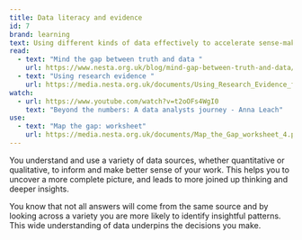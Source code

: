 ```yaml
---
title: Data literacy and evidence
id: 7
brand: learning
text: Using different kinds of data effectively to accelerate sense-making
read:
  - text: "Mind the gap between truth and data "
    url: https://www.nesta.org.uk/blog/mind-gap-between-truth-and-data/
  - text: "Using research evidence "
    url: https://media.nesta.org.uk/documents/Using_Research_Evidence_for_Success_-_A_Practice_Guide.pdf
watch:
  - url: https://www.youtube.com/watch?v=t2oOFs4WgI0
    text: "Beyond the numbers: A data analysts journey - Anna Leach"
use:
  - text: "Map the gap: worksheet"
    url: https://media.nesta.org.uk/documents/Map_the_Gap_worksheet_4.pdf
---
```

You understand and use a variety of data sources, whether quantitative or qualitative, to inform and make better sense of your work. This helps you to uncover a more complete picture, and leads to more joined up thinking and deeper insights.

You know that not all answers will come from the same source and by looking across a variety you are more likely to identify insightful patterns. This wide understanding of data underpins the decisions you make.